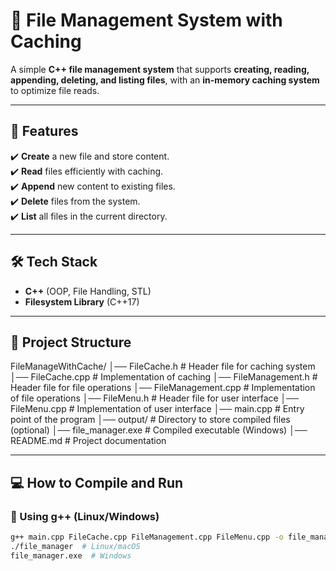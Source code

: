 # 📂 File Management System with Caching  
A simple **C++ file management system** that supports **creating, reading, appending, deleting, and listing files**, with an **in-memory caching system** to optimize file reads.

---

## 🚀 Features  
✔️ **Create** a new file and store content.  
✔️ **Read** files efficiently with caching.  
✔️ **Append** new content to existing files.  
✔️ **Delete** files from the system.  
✔️ **List** all files in the current directory.  

---

## 🛠 Tech Stack  
- **C++** (OOP, File Handling, STL)  
- **Filesystem Library** (C++17)  

---

## 📂 Project Structure  
FileManageWithCache/
│── FileCache.h          # Header file for caching system
│── FileCache.cpp        # Implementation of caching
│── FileManagement.h     # Header file for file operations
│── FileManagement.cpp   # Implementation of file operations
│── FileMenu.h           # Header file for user interface
│── FileMenu.cpp         # Implementation of user interface
│── main.cpp             # Entry point of the program
│── output/              # Directory to store compiled files (optional)
│── file_manager.exe     # Compiled executable (Windows)
│── README.md            # Project documentation


---

## 💻 How to Compile and Run  
### 🔹 Using g++ (Linux/Windows)
```sh
g++ main.cpp FileCache.cpp FileManagement.cpp FileMenu.cpp -o file_manager
./file_manager  # Linux/macOS
file_manager.exe  # Windows